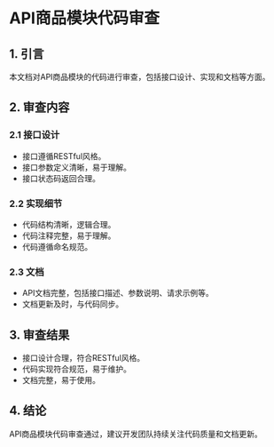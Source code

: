 # API商品模块代码审查

## 1. 引言

本文档对API商品模块的代码进行审查，包括接口设计、实现和文档等方面。

## 2. 审查内容

### 2.1 接口设计

- 接口遵循RESTful风格。
- 接口参数定义清晰，易于理解。
- 接口状态码返回合理。

### 2.2 实现细节

- 代码结构清晰，逻辑合理。
- 代码注释完整，易于理解。
- 代码遵循命名规范。

### 2.3 文档

- API文档完整，包括接口描述、参数说明、请求示例等。
- 文档更新及时，与代码同步。

## 3. 审查结果

- 接口设计合理，符合RESTful风格。
- 代码实现符合规范，易于维护。
- 文档完整，易于使用。

## 4. 结论

API商品模块代码审查通过，建议开发团队持续关注代码质量和文档更新。